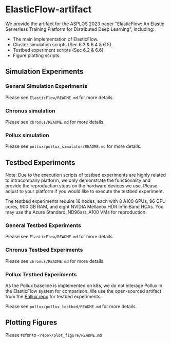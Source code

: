 # ElasticFlow-artifact

We provide the artifact for the ASPLOS 2023 paper "ElasticFlow: An Elastic Serverless Training Platform for Distributed Deep Learning", including:

- The main implementation of ElasticFlow.
- Cluster simulation scripts (Sec 6.3 \& 6.4 \& 6.5).
- Testbed experiment scripts (Sec 6.2 \& 6.6).
- Figure plotting scripts.

## Simulation Experiments

### General Simulation Experiments

Please see `ElasticFlow/README.md` for more details.

### Chronus simulation

Please see `chronus/README.md` for more details.

### Pollux simulation

Please see `pollux/pollux_simulator/README.md` for more details.

## Testbed Experiments
Note: Due to the execution scripts of testbed experiments are highly related to intracompany platform, we only demonstrate the functionality and provide the reproduction steps on the hardware devices we use. Please adjust to your platform if you would like to execute the testbed experiment.

The testbed experiments require 16 nodes, each with 8 A100 GPUs, 96 CPU cores, 900 GB RAM, and eight NVIDIA Mellanox HDR InfiniBand HCAs. 
You may use the Azure Standard_ND96asr_A100 VMs for reproduction.

### General Testbed Experiments
Please see `ElasticFlow/README.md` for more details.

### Chronus Testbed Experiments
Please see `chronus/README.md` for more details.

### Pollux Testbed Experiments
As the Pollux baseline is implemented on k8s, we do not interage Pollux in the ElasticFlow system for comparison. We use the open-sourced artifact from the [Pollux repo](https://github.com/petuum/adaptdl/tree/osdi21-artifact) for testbed experiments. 

Please see `pollux/pollux_testbed/README.md` for more details.

## Plotting Figures
Please refer to `<repo>/plot_figure/README.md`
